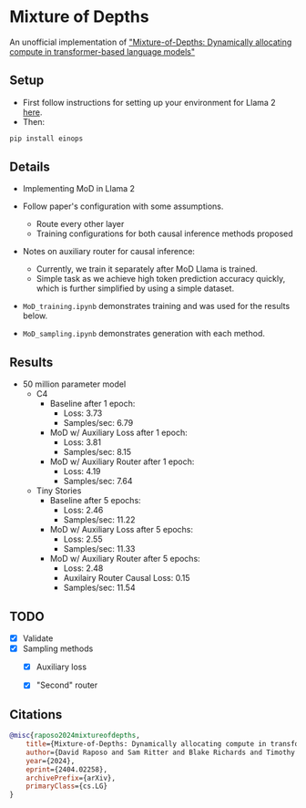 # Mixture of Depths
An unofficial implementation of ["Mixture-of-Depths: Dynamically allocating compute in transformer-based language models"](https://arxiv.org/abs/2404.02258)


## Setup
- First follow instructions for setting up your environment for Llama 2 [here](https://github.com/meta-llama/llama).
- Then:
```bash
pip install einops
```


## Details
- Implementing MoD in Llama 2
- Follow paper's configuration with some assumptions.
    - Route every other layer
    - Training configurations for both causal inference methods proposed
- Notes on auxiliary router for causal inference:
    - Currently, we train it separately after MoD Llama is trained.
    - Simple task as we achieve high token prediction accuracy quickly, which is further simplified by using a simple dataset.

- `MoD_training.ipynb` demonstrates training and was used for the results below.
- `MoD_sampling.ipynb` demonstrates generation with each method.

## Results
- 50 million parameter model
    - C4
        - Baseline after 1 epoch:
            - Loss: 3.73
            - Samples/sec: 6.79
        - MoD w/ Auxiliary Loss after 1 epoch:
            - Loss: 3.81
            - Samples/sec: 8.15
        - MoD w/ Auxiliary Router after 1 epoch:
            - Loss: 4.19
            - Samples/sec: 7.64
    - Tiny Stories
        - Baseline after 5 epochs:
            - Loss: 2.46
            - Samples/sec: 11.22
        - MoD w/ Auxiliary Loss after 5 epochs:
            - Loss: 2.55
            - Samples/sec: 11.33
        - MoD w/ Auxiliary Router after 5 epochs:
            - Loss: 2.48
            - Auxilairy Router Causal Loss: 0.15 
            - Samples/sec: 11.54

## TODO
- [x] Validate
- [x] Sampling methods
    - [x] Auxiliary loss
    - [x] "Second" router


## Citations
```bibtex
@misc{raposo2024mixtureofdepths,
    title={Mixture-of-Depths: Dynamically allocating compute in transformer-based language models}, 
    author={David Raposo and Sam Ritter and Blake Richards and Timothy Lillicrap and Peter Conway Humphreys and Adam Santoro},
    year={2024},
    eprint={2404.02258},
    archivePrefix={arXiv},
    primaryClass={cs.LG}
}
```
